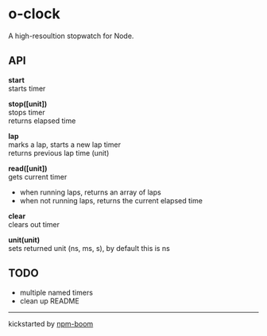 # o-clock

A high-resoultion stopwatch for Node.

## API

**start**  
starts timer  

**stop([unit])**  
stops timer  
returns elapsed time

**lap**  
marks a lap, starts a new lap timer  
returns previous lap time (unit)  

**read([unit])**  
gets current timer    
- when running laps, returns an array of laps
- when not running laps, returns the current elapsed time

**clear**  
clears out timer  

**unit(unit)**  
sets returned unit (ns, ms, s), by default this is ns



## TODO
* multiple named timers
* clean up README



---
kickstarted by [npm-boom][npm-boom]

[npm-boom]: https://github.com/reergymerej/npm-boom
